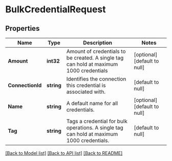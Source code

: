 # BulkCredentialRequest

## Properties
Name | Type | Description | Notes
------------ | ------------- | ------------- | -------------
**Amount** | **int32** | Amount of credentials to be created. A single tag can hold at maximum 1000 credentials | [optional] [default to null]
**ConnectionId** | **string** | Identifies the connection this credential is associated with. | [default to null]
**Name** | **string** | A default name for all credentials. | [optional] [default to null]
**Tag** | **string** | Tags a credential for bulk operations. A single tag can hold at maximum 1000 credentials. | [default to null]

[[Back to Model list]](../README.md#documentation-for-models) [[Back to API list]](../README.md#documentation-for-api-endpoints) [[Back to README]](../README.md)

